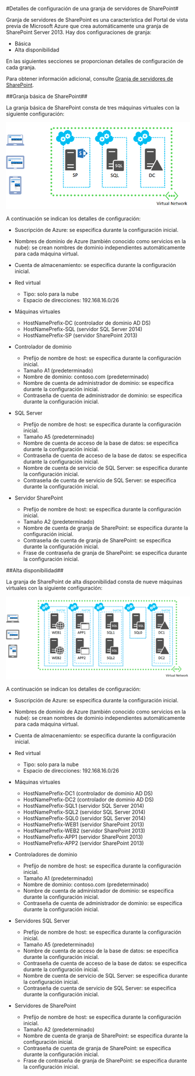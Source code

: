 ﻿<properties title="SharePoint Server Farm Configuration Details" pageTitle="Detalles de configuración de una granja de servidores de SharePoint" description="Describe la configuración predeterminada de las granjas de SharePoint." metaKeywords="" services="virtual-machines" solutions="" documentationCenter="" authors="josephd" videoId="" scriptId="" manager="timlt"/>

<tags ms.service="virtual-machines" ms.workload="infrastructure-services" ms.tgt_pltfrm="vm-sharepoint" ms.devlang="na" ms.topic="article" ms.date="10/20/2014" ms.author="josephd" />


#Detalles de configuración de una granja de servidores de SharePoint#

Granja de servidores de SharePoint es una característica del Portal de vista previa de Microsoft Azure que crea automáticamente una granja de SharePoint Server 2013. Hay dos configuraciones de granja:

- Básica
- Alta disponibilidad

En las siguientes secciones se proporcionan detalles de configuración de cada granja.

Para obtener información adicional, consulte [Granja de servidores de SharePoint](../virtual-machines-sharepoint-farm-azure-preview/).

##Granja básica de SharePoint##

La granja básica de SharePoint consta de tres máquinas virtuales con la siguiente configuración:

![sharepointfarm](./media/virtual-machines-sharepoint-farm-config-azure-preview/SPFarm_Basic.png) 

A continuación se indican los detalles de configuración:

-	Suscripción de Azure: se especifica durante la configuración inicial.
-	Nombres de dominio de Azure (también conocido como servicios en la nube): se crean nombres de dominio independientes automáticamente para cada máquina virtual.
-	Cuenta de almacenamiento: se especifica durante la configuración inicial.
-	Red virtual 	
	-   Tipo: solo para la nube	
    -	Espacio de direcciones: 192.168.16.0/26    

- Máquinas virtuales
	-	HostNamePrefix-DC (controlador de dominio AD DS)
	-	HostNamePrefix-SQL (servidor SQL Server 2014)
	-	HostNamePrefix-SP (servidor SharePoint 2013)

- Controlador de dominio
	-	Prefijo de nombre de host: se especifica durante la configuración inicial.
	-	Tamaño A1 (predeterminado)
	-	Nombre de dominio: contoso.com (predeterminado)
	-	Nombre de cuenta de administrador de dominio: se especifica durante la configuración inicial.
	-	Contraseña de cuenta de administrador de dominio: se especifica durante la configuración inicial.

- SQL Server
	-	Prefijo de nombre de host: se especifica durante la configuración inicial.
	-	Tamaño A5 (predeterminado)
	-	Nombre de cuenta de acceso de la base de datos: se especifica durante la configuración inicial.
	-	Contraseña de cuenta de acceso de la base de datos: se especifica durante la configuración inicial.
	-	Nombre de cuenta de servicio de SQL Server: se especifica durante la configuración inicial.
	-	Contraseña de cuenta de servicio de SQL Server: se especifica durante la configuración inicial.

- Servidor SharePoint
	-	Prefijo de nombre de host: se especifica durante la configuración inicial.
	-	Tamaño A2 (predeterminado)
	-	Nombre de cuenta de granja de SharePoint: se especifica durante la configuración inicial.
	-	Contraseña de cuenta de granja de SharePoint: se especifica durante la configuración inicial.
	-	Frase de contraseña de granja de SharePoint: se especifica durante la configuración inicial.


##Alta disponibilidad##

La granja de SharePoint de alta disponibilidad consta de nueve máquinas virtuales con la siguiente configuración:

![sharepointfarm](./media/virtual-machines-sharepoint-farm-config-azure-preview/SPFarm_HighAvail.png)
 
A continuación se indican los detalles de configuración:

-	Suscripción de Azure: se especifica durante la configuración inicial.
-	Nombres de dominio de Azure (también conocido como servicios en la nube): se crean nombres de dominio independientes automáticamente para cada máquina virtual.
-	Cuenta de almacenamiento: se especifica durante la configuración inicial.
-	Red virtual	
	-	Tipo: solo para la nube
	-	Espacio de direcciones: 192.168.16.0/26	

-	Máquinas virtuales
	-	HostNamePrefix-DC1 (controlador de dominio AD DS)
	-	HostNamePrefix-DC2 (controlador de dominio AD DS)
	-	HostNamePrefix-SQL1 (servidor SQL Server 2014)
	-	HostNamePrefix-SQL2 (servidor SQL Server 2014)
	-	HostNamePrefix-SQL0 (servidor SQL Server 2014)
	-	HostNamePrefix-WEB1 (servidor SharePoint 2013)
	-	HostNamePrefix-WEB2 (servidor SharePoint 2013)
	-	HostNamePrefix-APP1 (servidor SharePoint 2013)
	-	HostNamePrefix-APP2 (servidor SharePoint 2013)

-	Controladores de dominio
	-	Prefijo de nombre de host: se especifica durante la configuración inicial.
	-	Tamaño A1 (predeterminado)
	-	Nombre de dominio: contoso.com (predeterminado)
	-	Nombre de cuenta de administrador de dominio: se especifica durante la configuración inicial.
	-	Contraseña de cuenta de administrador de dominio: se especifica durante la configuración inicial.

-	Servidores SQL Server
	-	Prefijo de nombre de host: se especifica durante la configuración inicial.
	-	Tamaño A5 (predeterminado)
	-	Nombre de cuenta de acceso de la base de datos: se especifica durante la configuración inicial.
	-	Contraseña de cuenta de acceso de la base de datos: se especifica durante la configuración inicial.
	-	Nombre de cuenta de servicio de SQL Server: se especifica durante la configuración inicial.
	-	Contraseña de cuenta de servicio de SQL Server: se especifica durante la configuración inicial.

-	Servidores de SharePoint
	-	Prefijo de nombre de host: se especifica durante la configuración inicial.
	-	Tamaño A2 (predeterminado)
	-	Nombre de cuenta de granja de SharePoint: se especifica durante la configuración inicial.
	-	Contraseña de cuenta de granja de SharePoint: se especifica durante la configuración inicial.		
	-	Frase de contraseña de granja de SharePoint: se especifica durante la configuración inicial.


<!--HONumber=35.1-->
